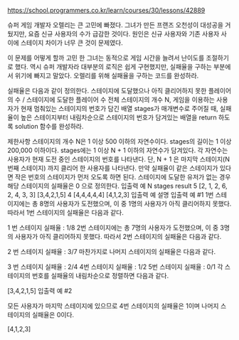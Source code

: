 https://school.programmers.co.kr/learn/courses/30/lessons/42889

슈퍼 게임 개발자 오렐리는 큰 고민에 빠졌다. 그녀가 만든 프랜즈 오천성이 대성공을 거뒀지만, 요즘 신규 사용자의 수가 급감한 것이다. 원인은 신규 사용자와 기존 사용자 사이에 스테이지 차이가 너무 큰 것이 문제였다.

이 문제를 어떻게 할까 고민 한 그녀는 동적으로 게임 시간을 늘려서 난이도를 조절하기로 했다. 역시 슈퍼 개발자라 대부분의 로직은 쉽게 구현했지만, 실패율을 구하는 부분에서 위기에 빠지고 말았다. 오렐리를 위해 실패율을 구하는 코드를 완성하라.

실패율은 다음과 같이 정의한다.
스테이지에 도달했으나 아직 클리어하지 못한 플레이어의 수 / 스테이지에 도달한 플레이어 수
전체 스테이지의 개수 N, 게임을 이용하는 사용자가 현재 멈춰있는 스테이지의 번호가 담긴 배열 stages가 매개변수로 주어질 때, 실패율이 높은 스테이지부터 내림차순으로 스테이지의 번호가 담겨있는 배열을 return 하도록 solution 함수를 완성하라.

제한사항
스테이지의 개수 N은 1 이상 500 이하의 자연수이다.
stages의 길이는 1 이상 200,000 이하이다.
stages에는 1 이상 N + 1 이하의 자연수가 담겨있다.
각 자연수는 사용자가 현재 도전 중인 스테이지의 번호를 나타낸다.
단, N + 1 은 마지막 스테이지(N 번째 스테이지) 까지 클리어 한 사용자를 나타낸다.
만약 실패율이 같은 스테이지가 있다면 작은 번호의 스테이지가 먼저 오도록 하면 된다.
스테이지에 도달한 유저가 없는 경우 해당 스테이지의 실패율은 0 으로 정의한다.
입출력 예
N stages result
5 [2, 1, 2, 6, 2, 4, 3, 3] [3,4,2,1,5]
4 [4,4,4,4,4] [4,1,2,3]
입출력 예 설명
입출력 예 #1
1번 스테이지에는 총 8명의 사용자가 도전했으며, 이 중 1명의 사용자가 아직 클리어하지 못했다. 따라서 1번 스테이지의 실패율은 다음과 같다.

1 번 스테이지 실패율 : 1/8
2번 스테이지에는 총 7명의 사용자가 도전했으며, 이 중 3명의 사용자가 아직 클리어하지 못했다. 따라서 2번 스테이지의 실패율은 다음과 같다.

2 번 스테이지 실패율 : 3/7
마찬가지로 나머지 스테이지의 실패율은 다음과 같다.

3 번 스테이지 실패율 : 2/4
4번 스테이지 실패율 : 1/2
5번 스테이지 실패율 : 0/1
각 스테이지의 번호를 실패율의 내림차순으로 정렬하면 다음과 같다.

[3,4,2,1,5]
입출력 예 #2

모든 사용자가 마지막 스테이지에 있으므로 4번 스테이지의 실패율은 1이며 나머지 스테이지의 실패율은 0이다.

[4,1,2,3]
